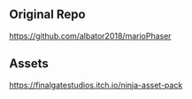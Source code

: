 ## Original Repo
https://github.com/albator2018/marioPhaser

## Assets
https://finalgatestudios.itch.io/ninja-asset-pack
